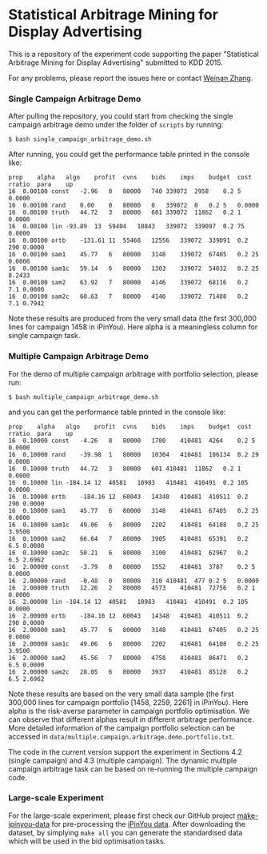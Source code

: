Statistical Arbitrage Mining for Display Advertising
===========

This is a repository of the experiment code supporting the paper "Statistical Arbitrage Mining for Display Advertising" submitted to KDD 2015.

For any problems, please report the issues here or contact [Weinan Zhang](http://www0.cs.ucl.ac.uk/staff/w.zhang/).

### Single Campaign Arbitrage Demo
After pulling the repository, you could start from checking the single campaign arbitrage demo under the folder of `scripts` by running:
```
$ bash single_campaign_arbitrage_demo.sh
```
After running, you could get the performance table printed in the console like:
```
prop	alpha	algo	profit	cvns	bids	imps	budget	cost	rratio	para	up
16	0.00100	const	-2.96	0	80000	740	339072	2958	0.2	5	0.0000
16	0.00100	rand	0.00	0	80000	0	339072	0	0.2	5	0.0000
16	0.00100	truth	44.72	3	80000	601	339072	11862	0.2	1	0.0000
16	0.00100	lin	-93.89	13	59404	10843	339072	339097	0.2	75	0.0000
16	0.00100	ortb	-131.61	11	55468	12556	339072	339091	0.2	290	0.0000
16	0.00100	sam1	45.77	6	80000	3148	339072	67405	0.2	25	0.0000
16	0.00100	sam1c	59.14	6	80000	1303	339072	54032	0.2	25	8.2433
16	0.00100	sam2	63.92	7	80000	4146	339072	68116	0.2	7.1	0.0000
16	0.00100	sam2c	60.63	7	80000	4146	339072	71408	0.2	7.1	0.7942
```
Note these results are produced from the very small data (the first 300,000 lines for campaign 1458 in iPinYou). Here alpha is a meaningless column for single campaign task.

### Multiple Campaign Arbitrage Demo
For the demo of multiple campaign arbitrage with portfolio selection, please run:
```
$ bash multiple_campaign_arbitrage_demo.sh 
```
and you can get the performance table printed in the console like:
```
prop	alpha	algo	profit	cvns	bids	imps	budget	cost	rratio	para	up
16	0.10000	const	-4.26	0	80000	1780	410481	4264	0.2	5	0.0000
16	0.10000	rand	-39.98	1	80000	10304	410481	106134	0.2	29	0.0000
16	0.10000	truth	44.72	3	80000	601	410481	11862	0.2	1	0.0000
16	0.10000	lin	-184.14	12	40581	10983	410481	410491	0.2	105	0.0000
16	0.10000	ortb	-184.16	12	60043	14348	410481	410511	0.2	290	0.0000
16	0.10000	sam1	45.77	6	80000	3148	410481	67405	0.2	25	0.0000
16	0.10000	sam1c	49.06	6	80000	2202	410481	64108	0.2	25	3.9500
16	0.10000	sam2	66.64	7	80000	3905	410481	65391	0.2	6.5	0.0000
16	0.10000	sam2c	50.21	6	80000	3100	410481	62967	0.2	6.5	2.6962
16	2.00000	const	-3.79	0	80000	1552	410481	3787	0.2	5	0.0000
16	2.00000	rand	-0.48	0	80000	310	410481	477	0.2	5	0.0000
16	2.00000	truth	12.26	2	80000	4573	410481	72756	0.2	1	0.0000
16	2.00000	lin	-184.14	12	40581	10983	410481	410491	0.2	105	0.0000
16	2.00000	ortb	-184.16	12	60043	14348	410481	410511	0.2	290	0.0000
16	2.00000	sam1	45.77	6	80000	3148	410481	67405	0.2	25	0.0000
16	2.00000	sam1c	49.06	6	80000	2202	410481	64108	0.2	25	3.9500
16	2.00000	sam2	45.56	7	80000	4758	410481	86471	0.2	6.5	0.0000
16	2.00000	sam2c	28.05	6	80000	3937	410481	85128	0.2	6.5	2.6962
```
Note these results are based on the very small data sample (the first 300,000 lines for campaign portfolio [1458, 2259, 2261] in iPinYou). Here alpha is the risk-averse parameter in campaign portfolio optimisation. We can observe that different alphas result in different arbitrage performance. More detailed information of the campaign portfolio selection can be accessed in `data/multiple.campaign.arbitrage.demo.portfolio.txt`.

The code in the current version support the experiment in Sections 4.2 (single campaign) and 4.3 (multiple campaign). The dynamic multiple campaign arbitrage task can be based on re-running the multiple campaign code.

### Large-scale Experiment
For the large-scale experiment, please first check our GitHub project [make-ipinyou-data](https://github.com/wnzhang/make-ipinyou-data) for pre-processing the [iPinYou data](http://data.computational-advertising.org). After downloading the dataset, by simplying `make all` you can generate the standardised data which will be used in the bid optimisation tasks.
